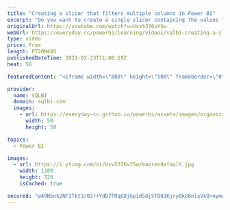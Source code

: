 ```yaml
---
title: "Creating a slicer that filters multiple columns in Power BI"
excerpt: "Do you want to create a single slicer containing the values from different columns? Learn how to create a slicer that applies the selected filters on any of the underlying columns. Article and download: https://sql.bi/323178/?aff=yt  How to learn DAX: https://www.sqlbi.com/guides/dax/?aff=yt The definitive"
originalUrl: https://youtube.com/watch?v=UvvS376vYSw
webUrl: https://everyday.cc/powerbi/learning/videos/sqlbi-creating-a-slicer-that-filters-multiple-columns-in-power-bi/
type: video
price: Free
length: PT20M49S
publishedDateTime: 2021-02-23T11:00:19Z
heat: 56

featuredContent: "<iframe width=\"800\" height=\"500\" frameborder=\"0\" src=\"https://www.youtube.com/embed/UvvS376vYSw\" allow=\"accelerometer; autoplay; encrypted-media; gyroscope; picture-in-picture\" allowfullscreen></iframe>"

provider:
  name: SQLBI
  domain: sqlbi.com
  images:
    - url: https://everyday-cc.github.io/powerbi/assets/images/organizations/sqlbi.com-50x50.jpg
      width: 50
      height: 50

topics:
  - Power BI

images:
  - url: https://i.ytimg.com/vi/UvvS376vYSw/maxresdefault.jpg
    width: 1280
    height: 720
    isCached: true

secured: "w49N5nk2NFITkt3/02r+YdD7FRqG8jGp1dSdj5T883KjryQkU8nlxVkQ+nymuTEwJHwOXBdrmgBayv98vvXFIcNcil5C6FkhWS8qicLCyCN3IDeOPQ8hxtt2SA53djkz8cURC/yxdvv0neYctZrb1126xmYWOI+nlBgrmKCetEYieQ9VioWr+8yfBg+M1EDDY/q6zJf/FOBPzRfpvWluhjZ5Ew05gWQTPJayGoBMiKxUD3s5zB2oztUC2VyrjzNEmthpJAZNRdPrJgHOprylUfpg6lCjbeMfrQFkENOoRVaFpdOSVhCLGwCrjzqy62UDJzKWtw8MPIICSr0RF6trs08fo8fa9WyJb6mPDyQSeDR3YVMnVpw8kFdlFyoqtXpxLMqY5ZMb6wdzh+NgwtCrVSSKhVImoQa/D4xC4NvlnRU=;87Vrr7YRkJFFoDrZLTS9Gg=="
---
```


